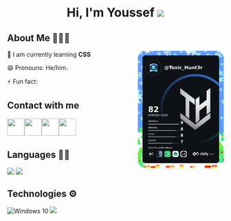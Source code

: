 
<h1 align="center">Hi, I'm Youssef <img src="https://github.com/TheDudeThatCode/TheDudeThatCode/blob/master/Assets/Hi.gif" width="29px"> </h1>

## About Me 🧑🏼‍💻

<a href="https://app.daily.dev/Toxic_Hunt3r"><img src="https://raw.githubusercontent.com/ToxicHunt3r/ToxicHunt3r/main/Files/Toxic_Hunt3r.png" width="200" align="right" alt="Toxic Hunt3r's Dev Card"/></a>

🌱 I am currently learning **CSS**

😄 Pronouns: He/him.

⚡ Fun fact:

## Contact with me

<p align="left">

<a href="https://twitter.com/Toxic_Hunt3r" target="blank"><img src="https://img.shields.io/badge/Twitter-1DA1F2?style=for-the-badge&logo=twitter&logoColor=white" height="40" width="40" /></a><a href="https://www.linkedin.com/in/toxichunt3r/" target="blank"><img src="https://img.icons8.com/fluency/50/000000/linkedin.png" height="40" width="40" /></a><a href="https://www.instagram.com/toxic_hunt3r" target="blank"><img src="https://img.icons8.com/fluency/48/000000/instagram-new.png" height="40" width="40" /></a><a href="https://codepen.io/Toxic_Hunt3r" target="blank"><img src="https://img.icons8.com/color/50/000000/codepen.png" height="40" width="40"/></a>

</p>

## Languages ✍🏼

<img src="https://img.shields.io/badge/HTML5-E34F26?style=for-the-badge&logo=html5&logoColor=white" /> <img src="	https://img.shields.io/badge/CSS3-1572B6?style=for-the-badge&logo=css3&logoColor=white"/>

## Technologies ⚙️
<img src="https://img.shields.io/badge/Windows-0078D6?style=for-the-badge&logo=windows&logoColor=white" alt="Windows 10"/>
<img src="https://img.shields.io/badge/Twitter-1DA1F2?style=for-the-badge&logo=twitter&logoColor=white"/>